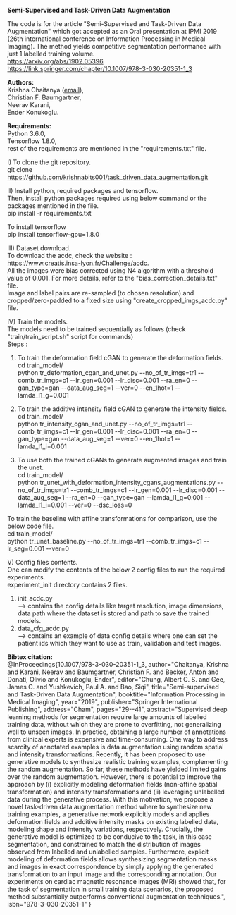 **Semi-Supervised and Task-Driven Data Augmentation** <br/>

The code is for the article "Semi-Supervised and Task-Driven Data Augmentation" which got accepted as an Oral presentation at IPMI 2019 (26th international conference on Information Processing in Medical Imaging).
The method yields competitive segmentation performance with just 1 labelled training volume.<br/>
https://arxiv.org/abs/1902.05396 <br/>
https://link.springer.com/chapter/10.1007/978-3-030-20351-1_3 <br/>


**Authors:** <br/>
Krishna Chaitanya ([email](mailto:krishna.chaitanya@vision.ee.ethz.ch)),<br/>
Christian F. Baumgartner,<br/>
Neerav Karani,<br/>
Ender Konukoglu.<br/>

**Requirements:** <br/>
Python 3.6.0,<br/>
Tensorflow 1.8.0,<br/>
rest of the requirements are mentioned in the "requirements.txt" file. <br/>

I)  To clone the git repository.<br/>
git clone https://github.com/krishnabits001/task_driven_data_augmentation.git <br/>

II) Install python, required packages and tensorflow.<br/>
Then, install python packages required using below command or the packages mentioned in the file.<br/>
pip install -r requirements.txt <br/>

To install tensorflow <br/>
pip install tensorflow-gpu=1.8.0 <br/>

III) Dataset download.<br/>
To download the acdc, check the website :<br/>
https://www.creatis.insa-lyon.fr/Challenge/acdc. <br/>
All the images were bias corrected using N4 algorithm with a threshold value of 0.001. For more details, refer to the "bias_correction_details.txt" file.<br/>
Image and label pairs are re-sampled (to chosen resolution) and cropped/zero-padded to a fixed size using "create_cropped_imgs_acdc.py" file. <br/>

IV) Train the models.<br/>
The models need to be trained sequentially as follows (check "train/train_script.sh" script for commands)<br/>
Steps :<br/>
1) To train the deformation field cGAN to generate the deformation fields.<br/>
cd train_model/ <br/>
python tr_deformation_cgan_and_unet.py --no_of_tr_imgs=tr1 --comb_tr_imgs=c1 --lr_gen=0.001 --lr_disc=0.001 --ra_en=0 --gan_type=gan --data_aug_seg=1 --ver=0 --en_1hot=1 --lamda_l1_g=0.001 <br/>

2) To train the additive intensity field cGAN to generate the intensity fields.<br/>
cd train_model/ <br/>
python tr_intensity_cgan_and_unet.py --no_of_tr_imgs=tr1 --comb_tr_imgs=c1 --lr_gen=0.001 --lr_disc=0.001 --ra_en=0 --gan_type=gan --data_aug_seg=1 --ver=0 --en_1hot=1 --lamda_l1_i=0.001 <br/>

3) To use both the trained cGANs to generate augmented images and train the unet.<br/>
cd train_model/ <br/>
python tr_unet_with_deformation_intensity_cgans_augmentations.py --no_of_tr_imgs=tr1 --comb_tr_imgs=c1 --lr_gen=0.001 --lr_disc=0.001 --data_aug_seg=1 --ra_en=0 --gan_type=gan --lamda_l1_g=0.001 --lamda_l1_i=0.001 --ver=0 --dsc_loss=0 <br/>

To train the baseline with affine transformations for comparison, use the below code file.<br/>
cd train_model/ <br/>
python tr_unet_baseline.py --no_of_tr_imgs=tr1 --comb_tr_imgs=c1 --lr_seg=0.001 --ver=0 <br/>

V) Config files contents.<br/>
One can modify the contents of the below 2 config files to run the required experiments.<br/>
experiment_init directory contains 2 files.<br/>
1) init_acdc.py <br/>
--> contains the config details like target resolution, image dimensions, data path where the dataset is stored and path to save the trained models.<br/>
2) data_cfg_acdc.py <br/>
--> contains an example of data config details where one can set the patient ids which they want to use as train, validation and test images.<br/>


**Bibtex citation:** <br/>
@InProceedings{10.1007/978-3-030-20351-1_3,
author="Chaitanya, Krishna
and Karani, Neerav
and Baumgartner, Christian F.
and Becker, Anton
and Donati, Olivio
and Konukoglu, Ender",
editor="Chung, Albert C. S.
and Gee, James C.
and Yushkevich, Paul A.
and Bao, Siqi",
title="Semi-supervised and Task-Driven Data Augmentation",
booktitle="Information Processing in Medical Imaging",
year="2019",
publisher="Springer International Publishing",
address="Cham",
pages="29--41",
abstract="Supervised deep learning methods for segmentation require large amounts of labelled training data, without which they are prone to overfitting, not generalizing well to unseen images. In practice, obtaining a large number of annotations from clinical experts is expensive and time-consuming. One way to address scarcity of annotated examples is data augmentation using random spatial and intensity transformations. Recently, it has been proposed to use generative models to synthesize realistic training examples, complementing the random augmentation. So far, these methods have yielded limited gains over the random augmentation. However, there is potential to improve the approach by (i) explicitly modeling deformation fields (non-affine spatial transformation) and intensity transformations and (ii) leveraging unlabelled data during the generative process. With this motivation, we propose a novel task-driven data augmentation method where to synthesize new training examples, a generative network explicitly models and applies deformation fields and additive intensity masks on existing labelled data, modeling shape and intensity variations, respectively. Crucially, the generative model is optimized to be conducive to the task, in this case segmentation, and constrained to match the distribution of images observed from labelled and unlabelled samples. Furthermore, explicit modeling of deformation fields allows synthesizing segmentation masks and images in exact correspondence by simply applying the generated transformation to an input image and the corresponding annotation. Our experiments on cardiac magnetic resonance images (MRI) showed that, for the task of segmentation in small training data scenarios, the proposed method substantially outperforms conventional augmentation techniques.",
isbn="978-3-030-20351-1"
}
<br/>
